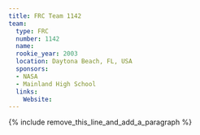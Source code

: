 ```yaml
---
title: FRC Team 1142
team:
  type: FRC
  number: 1142
  name:
  rookie_year: 2003
  location: Daytona Beach, FL, USA
  sponsors:
  - NASA
  - Mainland High School
  links:
    Website:
---
```


{% include remove_this_line_and_add_a_paragraph %}